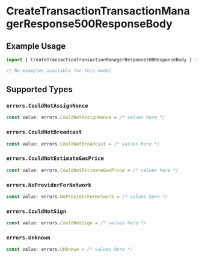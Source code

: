 # CreateTransactionTransactionManagerResponse500ResponseBody

## Example Usage

```typescript
import { CreateTransactionTransactionManagerResponse500ResponseBody } from "@starton/sdk/sdk/models/errors";

// No examples available for this model
```

## Supported Types

### `errors.CouldNotAssignNonce`

```typescript
const value: errors.CouldNotAssignNonce = /* values here */
```

### `errors.CouldNotBroadcast`

```typescript
const value: errors.CouldNotBroadcast = /* values here */
```

### `errors.CouldNotEstimateGasPrice`

```typescript
const value: errors.CouldNotEstimateGasPrice = /* values here */
```

### `errors.NoProviderForNetwork`

```typescript
const value: errors.NoProviderForNetwork = /* values here */
```

### `errors.CouldNotSign`

```typescript
const value: errors.CouldNotSign = /* values here */
```

### `errors.Unknown`

```typescript
const value: errors.Unknown = /* values here */
```


